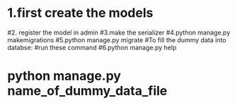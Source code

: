 # 1.first create the models
#2. register the model in admin
#3.make the serializer
#4.python manage.py makemigrations
#5.python manage.py migrate
#To fill the dummy data into databse:
#run these command
#6.python manage.py help
# python manage.py name_of_dummy_data_file



